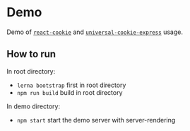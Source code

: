 # Demo
Demo of [`react-cookie`](../react-cookie) and [`universal-cookie-express`](../universal-cookie-express) usage.

## How to run
In root directory:
 - `lerna bootstrap` first in root directory
 - `npm run build` build in root directory

In demo directory:
 - `npm start` start the demo server with server-rendering
